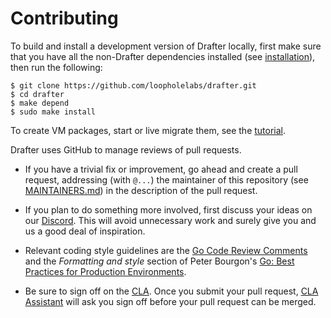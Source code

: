 # Contributing

To build and install a development version of Drafter locally, first make sure that you have all the non-Drafter dependencies installed (see [installation](./README.md#installation)), then run the following:

```shell
$ git clone https://github.com/loopholelabs/drafter.git
$ cd drafter
$ make depend
$ sudo make install
```

To create VM packages, start or live migrate them, see the [tutorial](./README.md#tutorial).

Drafter uses GitHub to manage reviews of pull requests.

- If you have a trivial fix or improvement, go ahead and create a pull request,
  addressing (with `@...`) the maintainer of this repository (see
  [MAINTAINERS.md](./MAINTAINERS.md)) in the description of the pull request.

- If you plan to do something more involved, first discuss your ideas
  on our [Discord](https://loopholelabs.io/discord).
  This will avoid unnecessary work and surely give you and us a good deal
  of inspiration.

- Relevant coding style guidelines are the [Go Code Review
  Comments](https://code.google.com/p/go-wiki/wiki/CodeReviewComments)
  and the _Formatting and style_ section of Peter Bourgon's [Go: Best
  Practices for Production
  Environments](http://peter.bourgon.org/go-in-production/#formatting-and-style).

- Be sure to sign off on the [CLA](./CLA.md). Once you submit your pull request, [CLA Assistant](https://github.com/contributor-assistant/github-action) will ask you sign off before your pull request can be merged.
